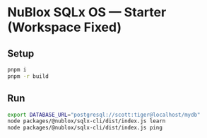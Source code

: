 # NuBlox SQLx OS — Starter (Workspace Fixed)

## Setup
```bash
pnpm i
pnpm -r build
```

## Run
```bash
export DATABASE_URL="postgresql://scott:tiger@localhost/mydb"
node packages/@nublox/sqlx-cli/dist/index.js learn
node packages/@nublox/sqlx-cli/dist/index.js ping
```
```
